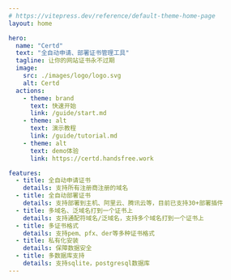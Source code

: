 ```yaml
---
# https://vitepress.dev/reference/default-theme-home-page
layout: home

hero:
  name: "Certd"
  text: "全自动申请、部署证书管理工具"
  tagline: 让你的网站证书永不过期
  image:
    src: ./images/logo/logo.svg
    alt: Certd
  actions:
    - theme: brand
      text: 快速开始
      link: /guide/start.md
    - theme: alt
      text: 演示教程
      link: /guide/tutorial.md
    - theme: alt
      text: demo体验
      link: https://certd.handsfree.work

features:
  - title: 全自动申请证书
    details: 支持所有注册商注册的域名
  - title: 全自动部署证书
    details: 支持部署到主机、阿里云、腾讯云等，目前已支持30+部署插件
  - title: 多域名、泛域名打到一个证书上
    details: 支持通配符域名/泛域名，支持多个域名打到一个证书上
  - title: 多证书格式
    details: 支持pem、pfx、der等多种证书格式
  - title: 私有化安装
    details: 保障数据安全
  - title: 多数据库支持
    details: 支持sqlite，postgresql数据库
---
```


